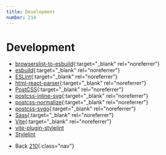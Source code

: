 ```yaml
---
title: Development
number: 214
---
```

# Development
* [browserslist-to-esbuild](https://github.com/marcofugaro/browserslist-to-esbuild){:target="_blank" rel="noreferrer"}
* [esbuild](https://esbuild.github.io/){:target="_blank" rel="noreferrer"}
* [ESLint](https://eslint.org/){:target="_blank" rel="noreferrer"}
* [html-react-parser](https://github.com/remarkablemark/html-react-parser#readme){:target="_blank" rel="noreferrer"}
* [PostCSS](https://postcss.org/){:target="_blank" rel="noreferrer"}
* [postcss-inline-svg](https://github.com/TrySound/postcss-inline-svg){:target="_blank" rel="noreferrer"}
* [postcss-normalize](https://github.com/csstools/postcss-normalize){:target="_blank" rel="noreferrer"}
* [postcss-svgo](https://github.com/cssnano/cssnano){:target="_blank" rel="noreferrer"}
* [Sass](https://sass-lang.com/){:target="_blank" rel="noreferrer"}
* [Vite](https://vitejs.dev/){:target="_blank" rel="noreferrer"}
* [vite-plugin-stylelint](https://github.com/ModyQyW/vite-plugin-stylelint)
* [Stylelint](https://github.com/stylelint/stylelint)

<!-- -->
* Back [210](210){:class="nav"}
